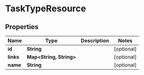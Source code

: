 

# TaskTypeResource


## Properties

Name | Type | Description | Notes
------------ | ------------- | ------------- | -------------
**id** | **String** |  |  [optional]
**links** | **Map&lt;String, String&gt;** |  |  [optional]
**name** | **String** |  |  [optional]



